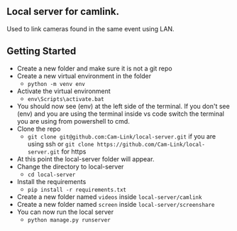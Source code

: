 ## Local server for camlink.

Used to link cameras found in the same event using LAN.

## Getting Started

- Create a new folder and make sure it is not a git repo
- Create a new virtual environment in the folder
  - `python -m venv env`
- Activate the virtual environment
  - `env\Scripts\activate.bat`
- You should now see (env) at the left side of the terminal. If you don't see (env) and you are using the terminal inside vs code switch the terminal you are using from powershell to cmd.
- Clone the repo
  - `git clone git@github.com:Cam-Link/local-server.git` if you are using ssh or `git clone https://github.com/Cam-Link/local-server.git` for https
- At this point the local-server folder will appear.
- Change the directory to local-server
  - `cd local-server`
- Install the requirements
  - `pip install -r requirements.txt`
- Create a new folder named `videos` inside `local-server/camlink`
- Create a new folder named `screen` inside `local-server/screenshare`
- You can now run the local server
  - `python manage.py runserver`
